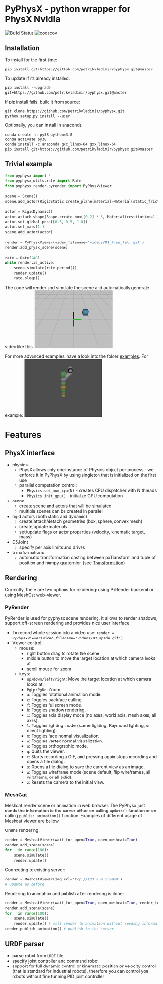 # PyPhysX - python wrapper for PhysX Nvidia
[![Build Status](https://travis-ci.com/petrikvladimir/pyphysx.svg?branch=master)](https://travis-ci.com/petrikvladimir/pyphysx) 
[![codecov](https://codecov.io/gh/petrikvladimir/pyphysx/branch/master/graph/badge.svg)](https://codecov.io/gh/petrikvladimir/pyphysx)

## Installation
To install for the first time:
```
pip install git+https://github.com/petrikvladimir/pyphysx.git@master
```
To update if its already installed: 
```
pip install --upgrade git+https://github.com/petrikvladimir/pyphysx.git@master
```
If pip install fails, build it from source:
```
git clone https://github.com/petrikvladimir/pyphysx.git
python setup.py install --user
```
Optionally, you can install in anaconda
```
conda create -n py38 python=3.8
conda activate py38
conda install -c anaconda gcc_linux-64 gxx_linux-64
pip install git+https://github.com/petrikvladimir/pyphysx.git@master
```

## Trivial example
```python
from pyphysx import *
from pyphysx_utils.rate import Rate
from pyphysx_render.pyrender import PyPhysxViewer

scene = Scene()
scene.add_actor(RigidStatic.create_plane(material=Material(static_friction=0.1, dynamic_friction=0.1, restitution=0.5)))

actor = RigidDynamic()
actor.attach_shape(Shape.create_box([0.2] * 3, Material(restitution=1.)))
actor.set_global_pose([0.5, 0.5, 1.0])
actor.set_mass(1.)
scene.add_actor(actor)

render = PyPhysxViewer(video_filename='videos/01_free_fall.gif')
render.add_physx_scene(scene)

rate = Rate(240)
while render.is_active:
    scene.simulate(rate.period())
    render.update()
    rate.sleep()

```
The code will render and simulate the scene and automatically generate video like this:
![](examples/videos/anim_01_free_fall.gif)

For more advanced examples, have a look into the folder [examples](examples/). For example:
![](examples/videos/anim_05b_panda_cubes.gif)

# Features
## PhysX interface
- physics
  - PhysX allows only one instance of Physics object per process - we enforce it in PyPhysX by using singleton that is initialized on the first use
  - parallel computation control:
    - `Physics.set_num_cpu(N)` - creates CPU dispatcher with N threads
    - `Physics.init_gpu()` - initialize GPU computation
- scene
  - create scene and actors that will be simulated
  - multiple scenes can be created in parallel
- rigid actors (both static and dynamic)
  - create/attach/detach geometries (box, sphere, convex mesh)
  - create/update materials
  - set/update flags or actor properties (velocity, kinematic target, mass)
- D6Joint
  - specify per axis limits and drives
- transformations
  - automatic transformation casting between pxTransform and tuple of position and numpy quaternion (see [Transformation](doc/transformation.md))

## Rendering
Currently, there are two options for rendering: using PyRender backend or using MeshCat web-viewer.

### PyRender 
PyRender is used for pyphysx scene rendering. It allows to render shadows, support off-screen rendering and provides nice user interface.
- To record whole session into a video use:
    `render = PyPhysxViewer(video_filename='videos/02_spade.gif')`
- Viewer control:
  - mouse:
    - right button drag to rotate the scene
    - middle button to move the target location at which camera looks at
    - scroll mouse for zoom 
  - keys:
    - ``up/down/left/right``: Move the target location at which camera looks at.
    - ``PgUp/PgDn``: Zoom.
    - ``a``: Toggles rotational animation mode.
    - ``c``: Toggles backface culling.
    - ``f``: Toggles fullscreen mode.
    - ``h``: Toggles shadow rendering.
    - ``i``: Toggles axis display mode
      (no axes, world axis, mesh axes, all axes).
    - ``l``: Toggles lighting mode
      (scene lighting, Raymond lighting, or direct lighting).
    - ``m``: Toggles face normal visualization.
    - ``n``: Toggles vertex normal visualization.
    - ``o``: Toggles orthographic mode.
    - ``q``: Quits the viewer.
    - ``r``: Starts recording a GIF, and pressing again stops recording
      and opens a file dialog.
    - ``s``: Opens a file dialog to save the current view as an image.
    - ``w``: Toggles wireframe mode
      (scene default, flip wireframes, all wireframe, or all solid).
    - ``z``: Resets the camera to the initial view.
    
### MeshCat
Meshcat render scene or animation in web browser.
The PyPhysx just sends the information to the server either on calling `update()` function or on calling `publish_animation()` function.
Examples of different usage of Meshcat viewer are bellow.

Online rendering:
```python
render = MeshcatViewer(wait_for_open=True, open_meshcat=True)
render.add_scene(scene)
for _ in range(100):
    scene.simulate()
    render.update()
```

Connecting to existing server:
```python
render = MeshcatViewer(zmq_url='tcp://127.0.0.1:6000')
# update as before
```

Rendering to animation and publish after rendering is done:
```python
render = MeshcatViewer(wait_for_open=True, open_meshcat=True, render_to_animation=True, animation_fps=30)
render.add_scene(scene)
for _ in range(100):
    scene.simulate()
    render.update() # will render to animation without sending information to meshcat server, i.e. is fast
render.publish_animation() # publish to the server
```

## URDF parser
- parse robot from `URDF` file
- specify joint controller and command robot
- support for full dynamic control or kinematic position or velocity control (that is standard for industrial robots), therefore you can control you robots without fine tunning PID joint controller